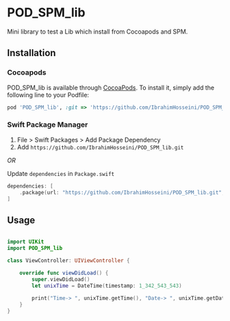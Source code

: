 # POD_SPM_lib

Mini library to test a Lib which install from Cocoapods and SPM.


## Installation

### Cocoapods

POD_SPM_lib is available through [CocoaPods](https://cocoapods.org). To install
it, simply add the following line to your Podfile:

```ruby
pod 'POD_SPM_lib', :git => 'https://github.com/IbrahimHosseini/POD_SPM_lib.git', :branch => 'master'
```

### Swift Package Manager

1. File > Swift Packages > Add Package Dependency
2. Add `https://github.com/IbrahimHosseini/POD_SPM_lib.git`

_OR_

Update `dependencies` in `Package.swift`
```swift
dependencies: [
    .package(url: "https://github.com/IbrahimHosseini/POD_SPM_lib.git", .upToNextMajor(from: "1.0.0"))
]
```

## Usage

```swift

import UIKit
import POD_SPM_lib

class ViewController: UIViewController {

    override func viewDidLoad() {
        super.viewDidLoad()
        let unixTime = DateTime(timestamp: 1_342_543_543)
        
        print("Time-> ", unixTime.getTime(), "Date-> ", unixTime.getDate())
    }
}

```
